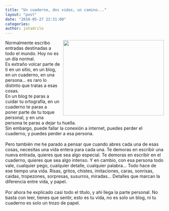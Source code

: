 ```yaml
---
title: "Un cuaderno, dos vidas, un camino..."
layout: "post"
date: "2010-05-27 22:31:00"
categories: 
author: jotadrilo
---
```


<div class="css-full-post-content js-full-post-content">
<a onblur="try {parent.deselectBloggerImageGracefully();} catch(e) {}" href="http://1.bp.blogspot.com/_i6qt7aMtTgg/S_7y-ndC_2I/AAAAAAAAACI/jmMaM52_hfs/s1600/DSC01843+copia.jpg"><img style="float:right; margin:0 0 10px 10px;cursor:pointer; cursor:hand;width: 320px; height: 240px;" src="http://1.bp.blogspot.com/_i6qt7aMtTgg/S_7y-ndC_2I/AAAAAAAAACI/jmMaM52_hfs/s320/DSC01843+copia.jpg" border="0" alt=""id="BLOGGER_PHOTO_ID_5476081354485727074" /></a>Normalmente escribo entradas destinadas a todo el mundo. Hoy no es un día normal.<br />Es extraño volcar parte de ti en un sitio, en un blog, en un cuaderno, en una persona... es raro lo distinto que tratas a esas cosas.<br />En un blog te paras a cuidar tu ortografía, en un cuaderno te paras a poner parte de tu toque personal, y en una persona te paras a dejar tu huella.<br />Sin embargo, puede fallar la conexión a internet, puedes perder el cuaderno, y puedes perder a esa persona.<br /><br />Pero también me he parado a pensar que cuando abres cada una de esas cosas, necesitas una vida entera para cada una. Te demoras en escribir una nueva entrada, quieres que sea algo especial. Te demoras en escribir en el cuaderno, quieres que sea algo intenso. Y en cambio, con esa persona todo vale, cualquier pego, cualquier detalle, cualquier palabra... Todo hace de ese tiempo una vida. Risas, gritos, chistes, imitaciones, caras, sonrisas, caidas, tropezones, sorpresas, susurros, miradas... Detalles que marcan la diferencia entre vida, y papel.<br /><br />Por ahora he explicado casi todo el título, y ahí llega la parte personal. No basta con leer, tienes que sentir, esto es tu vida, no es solo un blog, ni tu cuaderno es solo un trozo de papel.
</div>
